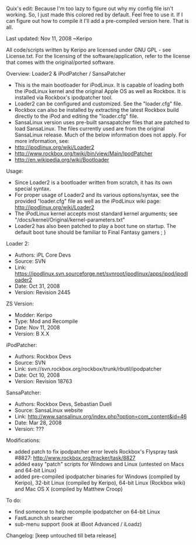 Quix's edit:
Because I'm too lazy to figure out why my config file isn't working. So, I just made this colored red by default. Feel free to use it. If I can figure out how to compile it I'll add a pre-compiled version here. That is all.


Last updated: Nov 11, 2008
~Keripo

All code/scripts written by Keripo are licensed under
GNU GPL - see License.txt. For the licensing of the
software/application, refer to the license that comes
with the original/ported software.

Overview:
Loader2 & iPodPatcher / SansaPatcher
- This is the main bootloader for iPodLinux. It is capable
  of loading both the iPodLinux kernel and the original
  Apple OS as well as Rockbox. It is installed via Rockbox's
  ipodpatcher tool.
- Loader2 can be configured and customized. See the
  "loader.cfg" file.
- Rockbox can also be installed by extracting the latest
  Rockbox build directly to the iPod and editing the
  "loader.cfg" file.
- SansaLinux version uses pre-built sansapatcher files
  that are patched to load SansaLinux. The files currently
  used are from the original SansaLinux release. Much of
  the below information does not apply.
For more information, see:
- http://ipodlinux.org/wiki/Loader2
- http://www.rockbox.org/twiki/bin/view/Main/IpodPatcher
- http://en.wikipedia.org/wiki/Bootloader

Usage:
- Since Loader2 is a bootloader written from scratch,
  it has its own special syntax.
- For proper usage of Loader2 and its various options/syntax,
  see the provided "loader.cfg" file as well as
  the iPodLinux wiki page: http://ipodlinux.org/wiki/Loader2
- The iPodLinux kernel accepts most standard kernel arguments;
  see "/docs/kernel/Original/kernel-parameters.txt"
- Loader2 has also been patched to play a boot tune on startup.
  The default boot tune should be familiar to Final Fantasy
  gamers ; )


Loader 2:
- Authors: iPL Core Devs
- Source: SVN
- Link:
  https://ipodlinux.svn.sourceforge.net/svnroot/ipodlinux/apps/ipod/ipodloader2
- Date: Oct 31, 2008
- Version: Revision 2445

ZS Version:
- Modder: Keripo
- Type: Mod and Recompile
- Date: Nov 11, 2008
- Version: B X.X

iPodPatcher:
- Authors: Rockbox Devs
- Source: SVN
- Link:
  svn://svn.rockbox.org/rockbox/trunk/rbutil/ipodpatcher
- Date: Oct 10, 2008
- Version: Revision 18763

SansaPatcher:
- Authors: Rockbox Devs, Sebastian Duell
- Source: SansaLinux website
- Link:
  http://www.sansalinux.org/index.php?option=com_content&id=46
- Date: Mar 28, 2008
- Version: ???

Modifications:
- added patch to fix ipodpatcher error levels Rockbox's Flyspray
  task #8827: http://www.rockbox.org/tracker/task/8827
- added easy "patch" scripts for Windows and Linux
  (untested on Macs and 64-bit Linux)
- added pre-compiled ipodpatcher binaries
  for Windows (compiled by Keripo), 32-bit Linux
  (compiled by Keripo), 64-bit Linux (Rockbox wiki) and
  Mac OS X (compiled by Matthew Croop)

To do:
- find someone to help recompile ipodpatcher on 64-bit Linux
- FastLaunch.sh searcher
- sub-menu support (look at iBoot Advanced / iLoadz)

Changelog:
[keep untouched till beta release]
